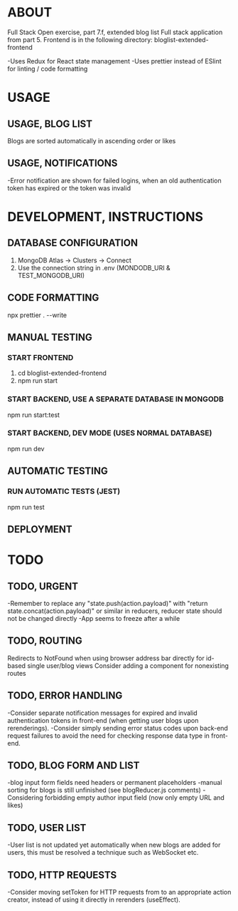# ABOUT

Full Stack Open exercise, part 7.f, extended blog list Full stack application from part 5.
Frontend is in the following directory: bloglist-extended-frontend

-Uses Redux for React state management
-Uses prettier instead of ESlint for linting / code formatting

# USAGE

## USAGE, BLOG LIST
Blogs are sorted automatically in ascending order or likes

## USAGE, NOTIFICATIONS
-Error notification are shown for failed logins, when an old authentication token has expired or the token was invalid

# DEVELOPMENT, INSTRUCTIONS

## DATABASE CONFIGURATION

1. MongoDB Atlas -> Clusters -> Connect
2. Use the connection string in .env (MONDODB_URI & TEST_MONGODB_URI)

## CODE FORMATTING

npx prettier . --write


## MANUAL TESTING

### START FRONTEND

1. cd bloglist-extended-frontend
2. npm run start

### START BACKEND, USE A SEPARATE DATABASE IN MONGODB

npm run start:test

### START BACKEND, DEV MODE (USES NORMAL DATABASE)

npm run dev

## AUTOMATIC TESTING

### RUN AUTOMATIC TESTS (JEST)

npm run test


## DEPLOYMENT


# TODO

## TODO, URGENT
-Remember to replace any "state.push(action.payload)" with "return state.concat(action.payload)" or similar in reducers, reducer state should not be changed directly
-App seems to freeze after a while

## TODO, ROUTING
Redirects to NotFound when using browser address bar directly for id-based single user/blog views 
Consider adding a component for nonexisting routes

## TODO, ERROR HANDLING
-Consider separate notification messages for expired and invalid authentication tokens in front-end (when getting user blogs upon rerenderings). 
-Consider simply sending error status codes upon back-end request failures to avoid the need for checking response data type in front-end.

## TODO, BLOG FORM AND LIST 
-blog input form fields need headers or permanent placeholders
-manual sorting for blogs is still unfinished (see blogReducer.js comments)
-Considering forbidding empty author input field (now only empty URL and likes)

## TODO, USER LIST
-User list is not updated yet automatically when new blogs are added for users, this must be resolved a technique such as WebSocket etc.

## TODO, HTTP REQUESTS
-Consider moving setToken for HTTP requests from to an appropriate action creator, instead of using it directly in rerenders (useEffect).

